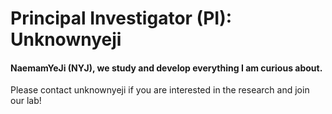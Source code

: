 # Principal Investigator (PI): Unknownyeji 
#### NaemamYeJi (NYJ), we study and develop everything I am curious about. 

Please contact unknownyeji if you are interested in the research and join our lab!

<!--
**unknownyeji/unknownyeji** is a ✨ _special_ ✨ repository because its `README.md` (this file) appears on your GitHub profile.

Here are some ideas to get you started:

- 🔭 I’m currently working on ...
- 🌱 I’m currently learning ...
- 👯 I’m looking to collaborate on ...
- 🤔 I’m looking for help with ...
- 💬 Ask me about ...
- 📫 How to reach me: ...
- 😄 Pronouns: ...
- ⚡ Fun fact: ...
-->
